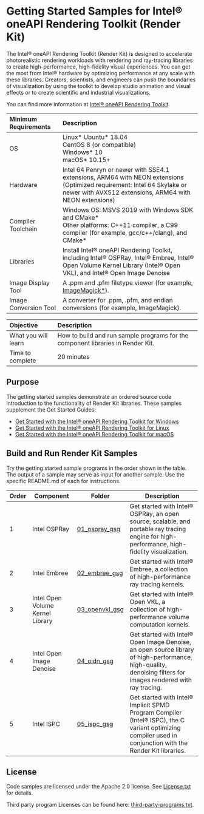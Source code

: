 # Getting Started Samples for Intel® oneAPI Rendering Toolkit (Render Kit)

The Intel&reg; oneAPI Rendering Toolkit (Render Kit) is designed to accelerate
photorealistic rendering workloads with rendering and ray-tracing libraries to
create high-performance, high-fidelity visual experiences. You can get the most
from Intel&reg; hardware by optimizing performance at any scale with these
libraries. Creators, scientists, and engineers can push the boundaries of
visualization by using the toolkit to develop studio animation and visual
effects or to create scientific and industrial visualizations.

You can find more information at [Intel&reg; oneAPI Rendering
Toolkit](https://software.intel.com/content/www/us/en/develop/tools/oneapi/rendering-toolkit.html).

| Minimum Requirements              | Description
|:---                               |:---
| OS                                | Linux* Ubuntu* 18.04 <BR>CentOS 8 (or compatible) <BR>Windows* 10 <BR>macOS* 10.15+
| Hardware                          | Intel 64 Penryn or newer with SSE4.1 extensions, ARM64 with NEON extensions<br>(Optimized requirement: Intel 64 Skylake or newer with AVX512 extensions, ARM64 with NEON extensions)
| Compiler Toolchain                | Windows OS: MSVS 2019 with Windows SDK and CMake*<BR>Other platforms: C++11 compiler, a C99 compiler (for example, gcc/c++/clang), and CMake*
| Libraries                         | Install Intel&reg; oneAPI Rendering Toolkit, including Intel&reg; OSPRay, Intel&reg; Embree, Intel&reg; Open Volume Kernel Library (Intel&reg; Open VKL), and Intel&reg; Open Image Denoise
| Image Display Tool                | A .ppm and .pfm filetype viewer (for example, [ImageMagick*](https://www.imagemagick.org)).
| Image Conversion Tool             | A converter for .ppm, .pfm, and endian conversions (for example, ImageMagick).


| Objective                         | Description
|:---                               |:---
| What you will learn               | How to build and run sample programs for the component libraries in Render Kit.
| Time to complete                  | 20 minutes

## Purpose

The getting started samples demonstrate an ordered source code introduction to
the functionality of Render Kit libraries. These samples supplement the Get
Started Guides:
- [Get Started with the Intel&reg; oneAPI Rendering Toolkit for
  Windows](https://www.intel.com/content/www/us/en/develop/documentation/get-started-with-intel-oneapi-render-windows/top.html)
- [Get Started with the Intel&reg; oneAPI Rendering Toolkit for
  Linux](https://www.intel.com/content/www/us/en/develop/documentation/get-started-with-intel-oneapi-render-linux/top.html)
- [Get Started with the Intel&reg; oneAPI Rendering Toolkit for
  macOS](https://www.intel.com/content/www/us/en/develop/documentation/get-started-with-intel-oneapi-render-macos/top.html)


## Build and Run Render Kit Samples

Try the getting started sample programs in the order shown in the table. The
output of a sample may serve as input for another sample. Use the specific
README.md of each for instructions.

| Order | Component      | Folder                                             | Description |
| -- | --------- | ------------------------------------------------ | - |
| 1 | Intel OSPRay | [01_ospray_gsg](01_ospray_gsg)                     | Get started with Intel&reg; OSPRay, an open source, scalable, and portable ray tracing engine for high-performance, high-fidelity visualization. |
| 2 | Intel Embree | [02_embree_gsg](02_embree_gsg)| Get started with Intel&reg; Embree, a collection of high-performance ray tracing kernels. |
| 3 | Intel Open Volume Kernel Library | [03_openvkl_gsg](03_openvkl_gsg)| Get started with Intel&reg; Open VKL, a collection of high-performance volume computation kernels. |
| 4 | Intel Open Image Denoise | [04_oidn_gsg](04_oidn_gsg) | Get started with Intel&reg; Open Image Denoise, an open source library of high-performance, high-quality, denoising filters for images rendered with ray tracing. |
| 5 | Intel ISPC | [05_ispc_gsg](05_ispc_gsg) | Get started with Intel&reg; Implicit SPMD Program Compiler (Intel&reg; ISPC), the C variant optimizing compiler used in conjunction with the Render Kit libraries. |

## License

Code samples are licensed under the Apache 2.0 license. See
[License.txt](LICENSE.txt) for details.

Third party program Licenses can be found here:
[third-party-programs.txt](https://github.com/oneapi-src/oneAPI-samples/blob/master/third-party-programs.txt).